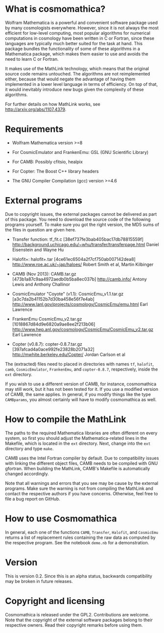 What is cosmomathica?
=====================

Wolfram Mathematica is a powerful and convenient software package used by
many cosmologists everywhere. However, since it is not always the most
efficient for low-level computing, most popular algorithms for numerical
computations in cosmology have been written in C or Fortran, since these
languages are typically much better suited for the task at hand. This
package bundles the functionality of some of these algorithms in
a Mathematica package, which makes them easier to use and avoids the need to
learn C or Fortran.

It makes use of the MathLink technology, which means that the original
source code remains untouched. The algorithms are not reimplemented either,
because that would negate the advantage of having them implemented in
a lower level language in terms of efficiency. On top of that, it would
inevitably introduce new bugs given the complexity of these algorithms.

For further details on how MathLink works, see
http://arxiv.org/abs/1107.4379.



Requirements
============

  * Wolfram Mathematica version >=8

  * For CosmicEmulator and FrankenEmu: GSL (GNU Scientific Library)

  * For CAMB: Possibly cfitsio, healpix

  * For Copter: The Boost C++ library headers

  * The GNU Compiler Compilation (gcc) version >=4.6



External programs
=================

Due to copyright issues, the external packages cannot be delivered as part
of this package. You need to download the source code of the following
programs yourself. To make sure you got the right version, the MD5 sums of
the files in question are given here.

  * Transfer function: 
    tf_fit.c                [38ef737fe3bab405bac17db78815559f]
    http://background.uchicago.edu/~whu/transfer/transferpage.html
    Daniel Eisenstein and Wayne Hu 

  * Halofit+:
    halofit+.tar            [4ce61ec6504a2f7cf750ab007142dea8]
    http://www.roe.ac.uk/~jap/haloes/
    Robert Smith et al, Martin Kilbinger

  * CAMB (Nov 2013):
    CAMB.tar.gz             [473b1a87c9aa4972aedb0b5ba8ec037b]
    http://camb.info/
    Antony Lewis and Anthony Challinor

  * CosmicEmulator "Coyote" (v1.1):
    CosmicEmu_v1.1.tar.gz   [a3c7da2b41152b7d30ba458e56f7e4ab]  
    http://www.lanl.gov/projects/cosmology/CosmicEmu/emu.html
    Earl Lawrence

  * FrankenEmu
    CosmicEmu_v2.tar.gz     [1018867d84d9e6820a9ae8ee2f213b06]
    http://www.hep.anl.gov/cosmology/CosmicEmu/CosmicEmu_v2.tar.gz
    Earl Lawrence

  * Copter (v0.8.7):
    copter-0.8.7.tar.gz     [397afcad4a0ace992fe23828b2071a32]
    http://mwhite.berkeley.edu/Copter/
    Jordan Carlson et al

The (extracted) files need to placed in directories with names `tf`,
`halofit`, `camb`, `CosmicEmulator`, `FrankenEmu`, and `copter-0.8.7`,
respectively, inside the `ext` directory.

If you wish to use a different version of CAMB, for instance, cosmomathica
may still work, but it has not been tested for it. If you use a modified
version of CAMB, the same applies. In general, if you modify things like the
type `CAMBparams`, you almost certainly will have to modify cosmomathica as
well.


How to compile the MathLink
===========================

The paths to the required Mathematica libraries are often different on every
system, so first you should adjust the Mathematica-related lines in the
Makefile, which is located in the `ext` directory. Next, change into the
`ext` directory and type `make`. 

CAMB uses the Intel Fortran compiler by default. Due to compatibility issues
with linking the different object files, CAMB needs to be compiled with GNU
gfortran. When building the MathLink, CAMB's Makefile is automatically
changed accordingly.

Note that all warnings and errors that you see may be cause by the external
programs. Make sure the warning is not from compiling the MathLink and
contact the respective authors if you have concerns. Otherwise, feel free to
file a bug report on GitHub.


How to use Cosmomathica
=======================

In general, each one of the functions `CAMB`, `Transfer`, `Halofit`, and
`CosmicEmu` returns a list of replacement rules containing the raw data as
computed by the respective program. See the notebook `demo.nb` for
a demonstration. 


Version
=======

This is version 0.2. Since this is an alpha status, backwards compatibility
may be broken in future releases.


Copyright and licensing
=======================

Cosmomathica is released under the GPL2. Contributions are welcome. Note
that the copyright of the external software packages belong to their
respective owners. Read their copyright remarks before using them.
